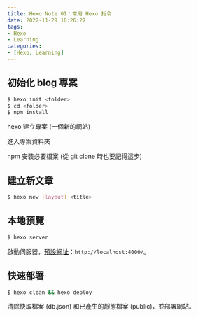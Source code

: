```yaml
---
title: Hexo Note 01：常用 Hexo 指令
date: 2022-11-29 10:26:27
tags:
- Hexo
- Learning
categories:
- [Hexo, Learning]
---
```


## 初始化 blog 專案

```sh
$ hexo init <folder>
$ cd <folder>
$ npm install
```

hexo 建立專案 (一個新的網站)

進入專案資料夾

npm 安裝必要檔案 (從 git clone 時也要記得這步)



## 建立新文章

```sh
$ hexo new [layout] <title>
```



## 本地預覽

```sh
$ hexo server
```

啟動伺服器，[預設網址](http://localhost:4000/)：`http://localhost:4000/`。



## 快速部署

```sh
$ hexo clean && hexo deploy
```

清除快取檔案 (db.json) 和已產生的靜態檔案 (public)，並部署網站。
